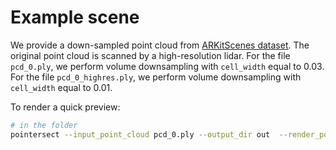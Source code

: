 # Example scene

We provide a down-sampled point cloud from [ARKitScenes dataset](https://github.com/apple/ARKitScenes). 
The original point cloud is scanned by a high-resolution lidar. 
For the file `pcd_0.ply`, we perform volume downsampling with `cell_width` equal to 0.03. 
For the file `pcd_0_highres.ply`, we perform volume downsampling with `cell_width` equal to 0.01. 

To render a quick preview:
```bash
# in the folder
pointersect --input_point_cloud pcd_0.ply --output_dir out  --render_poisson 0 --output_camera_trajectory cam_pose.pt --th_hit_prob 0 --output_camera_setting '{"fov": 60, "width_px": 256, "height_px": 192}' --k 100  --n_output_imgs 20 
```

